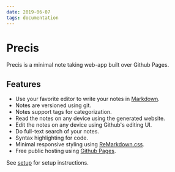 ```yaml
---
date: 2019-06-07
tags: documentation
---
```


# Precis

Precis is a minimal note taking web-app built over Github Pages.

## Features

- Use your favorite editor to write your notes in [Markdown].
- Notes are versioned using git.
- Notes support tags for categorization.
- Read the notes on any device using the generated website.
- Edit the notes on any device using Github's editing UI.
- Do full-text search of your notes.
- Syntax highlighting for code.
- Minimal responsive styling using [ReMarkdown.css].
- Free public hosting using [Github Pages].

See [setup](./setup) for setup instructions.

[Github Pages]: https://pages.github.com/
[ReMarkdown.css]: https://fvsch.com/remarkdown/
[Markdown]: https://guides.github.com/features/mastering-markdown/